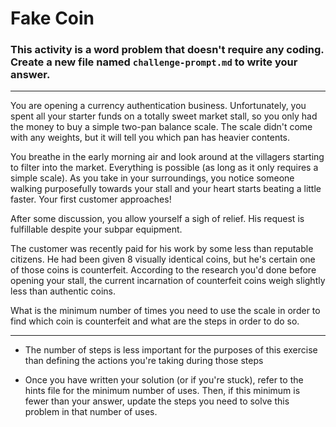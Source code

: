 # Fake Coin

### This activity is a word problem that doesn't require any coding. Create a new file named `challenge-prompt.md` to write your answer.

<hr>

You are opening a currency authentication business. Unfortunately, you spent all your starter funds on a totally sweet market stall, so you only had the money to buy a simple two-pan balance scale. The scale didn't come with any weights, but it will tell you which pan has heavier contents.

You breathe in the early morning air and look around at the villagers starting to filter into the market. Everything is possible (as long as it only requires a simple scale). As you take in your surroundings, you notice someone walking purposefully towards your stall and your heart starts beating a little faster. Your first customer approaches! 

After some discussion, you allow yourself a sigh of relief. His request is fulfillable despite your subpar equipment.

The customer was recently paid for his work by some less than reputable citizens. He had been given 8 visually identical coins, but he's certain one of those coins is counterfeit. According to the research you'd done before opening your stall, the current incarnation of counterfeit coins weigh slightly less than authentic coins.

What is the minimum number of times you need to use the scale in order to find which coin is counterfeit and what are the steps in order to do so.

<hr>

* The number of steps is less important for the purposes of this exercise than defining the actions you're taking during those steps

* Once you have written your solution (or if you're stuck), refer to the hints file for the minimum number of uses. Then, if this minimum is fewer than your answer, update the steps you need to solve this problem in that number of uses.

